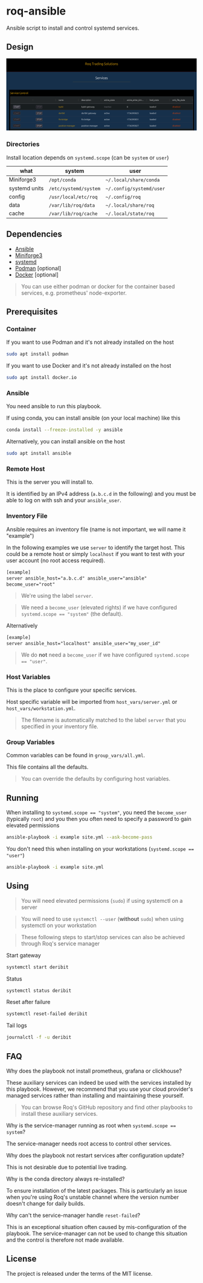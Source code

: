 # roq-ansible

Ansible script to install and control systemd services.


## Design

![UI](/static/images/service-manager.png)


### Directories

Install location depends on `systemd.scope` (can be `system` or `user`)

| what | system | user |
| --- | --- | --- |
| Miniforge3 | `/opt/conda` | `~/.local/share/conda` |
| systemd units | `/etc/systemd/system` | `~/.config/systemd/user` |
| config | `/usr/local/etc/roq` | `~/.config/roq` |
| data | `/var/lib/roq/data` | `~/.local/share/roq` |
| cache | `/var/lib/roq/cache` | `~/.local/state/roq` |


## Dependencies

* [Ansible](https://www.ansible.com/)
* [Miniforge3](https://github.com/conda-forge/miniforge)
* [systemd](https://systemd.io/)
* [Podman](https://podman.io/) [optional]
* [Docker](https://www.docker.com/) [optional]

> You can use either podman or docker for the container based services, e.g. prometheus' node-exporter.


## Prerequisites

### Container

If you want to use Podman and it's not already installed on the host

```bash
sudo apt install podman
```

If you want to use Docker and it's not already installed on the host

```bash
sudo apt install docker.io
```

### Ansible

You need ansible to run this playbook.

If using conda, you can install ansible (on your local machine) like this

```bash
conda install --freeze-installed -y ansible
```

Alternatively, you can install ansible on the host

```bash
sudo apt install ansible
```

### Remote Host

This is the server you will install to.

It is identified by an IPv4 address (`a.b.c.d` in the following) and you must be able to log on with ssh and your `ansible_user`.


### Inventory File

Ansible requires an inventory file (name is not important, we will name it "example")

In the following examples we use `server` to identify the target host.
This could be a remote host or simply `localhost` if you want to test with your user account (no root access required).

```
[example]
server ansible_host="a.b.c.d" ansible_user="ansible" become_user="root"
```

> We're using the label `server`.

> We need a `become_user` (elevated rights) if we have configured `systemd.scope == "system"` (the default).

Alternatively

```
[example]
server ansible_host="localhost" ansible_user="my_user_id"
```

> We do **not** need a `become_user` if we have configured `systemd.scope == "user"`.


### Host Variables

This is the place to configure your specific services.

Host specific variable will be imported from `host_vars/server.yml` or `host_vars/workstation.yml`.

> The filename is automatically matched to the label `server` that you specified in your inventory file.

### Group Variables

Common variables can be found in `group_vars/all.yml`.

This file contains all the defaults.

> You can override the defaults by configuring host variables.


## Running

When installing to `systemd.scope == "system"`, you need the `become_user` (typically `root`) and you then you often need to
specify a password to gain elevated permissions

```bash
ansible-playbook -i example site.yml --ask-become-pass
```

You don't need this when installing on your workstations (`systemd.scope == "user"`)

```bash
ansible-playbook -i example site.yml
```


## Using

> You will need elevated permissions (`sudo`) if using systemctl on a server

> You will need to use `systemctl --user` (**without** `sudo`) when using systemctl on your workstation

> These following steps to start/stop services can also be achieved through Roq's service manager

Start gateway

```bash
systemctl start deribit
```

Status

```bash
systemctl status deribit
```

Reset after failure

```bash
systemctl reset-failed deribit
```

Tail logs

```bash
journalctl -f -u deribit
```


## FAQ

Why does the playbook not install prometheus, grafana or clickhouse?

These auxiliary services can indeed be used with the services installed by this playbook.
However, we recommend that you use your cloud provider's managed services rather than installing and maintaining these yourself.

> You can browse Roq's GitHub repository and find other playbooks to install these auxiliary services.


Why is the service-manager running as root when `systemd.scope == system`?

The service-manager needs root access to control other services.


Why does the playbook not restart services after configuration update?

This is not desirable due to potential live trading.


Why is the conda directory always re-installed?

To ensure installation of the latest packages.
This is particularly an issue when you're using Roq's unstable channel where the version number doesn't change for daily builds.

Why can't the service-manager handle `reset-failed`?

This is an exceptional situation often caused by mis-configuration of the playbook.
The service-manager can not be used to change this situation and the control is therefore not made available.


## License

The project is released under the terms of the MIT license.
